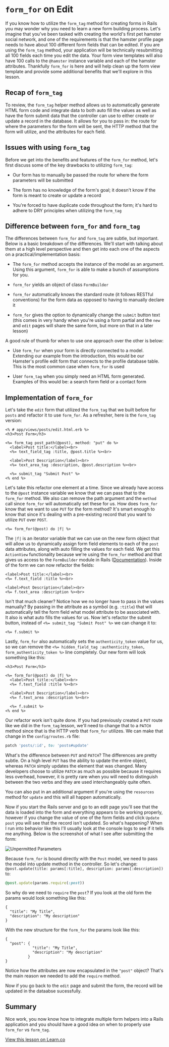 # `form_for` on Edit

If you know how to utilize the `form_tag` method for creating forms in Rails you may wonder why you need to learn a new form building process. Let's imagine that you've been tasked with creating the world's first pet hamster social network, and one of the requirements is that the hamster profile page needs to have about 100 different form fields that can be edited. If you are using the `form_tag` method, your application will be technically resubmitting all 100 fields each time you edit the data. Your form view templates will also have 100 calls to the `@hamster` instance variable and each of the hamster attributes. Thankfully `form_for` is here and will help clean up the form view template and provide some additional benefits that we'll explore in this lesson.


## Recap of `form_tag`

To review, the `form_tag` helper method allows us to automatically generate HTML form code and integrate data to both auto fill the values as well as have the form submit data that the controller can use to either create or update a record in the database. It allows for you to pass in: the route for where the parameters for the form will be sent, the HTTP method that the form will utilize, and the attributes for each field.


## Issues with using `form_tag`

Before we get into the benefits and features of the `form_for` method, let's first discuss some of the key drawbacks to utilizing `form_tag`:

* Our form has to manually be passed the route for where the form parameters will be submitted

* The form has no knowledge of the form's goal; it doesn't know if the form is meant to create or update a record

* You're forced to have duplicate code throughout the form; it's hard to adhere to DRY principles when utilizing the `form_tag`


## Difference between `form_for` and `form_tag`

The differences between `form_for` and `form_tag` are subtle, but important. Below is a basic breakdown of the differences. We'll start with talking about them at a high level perspective and then get into each one of the aspects on a practical/implementation basis:

* The `form_for` method accepts the instance of the model as an argument. Using this argument, `form_for` is able to make a bunch of assumptions for you.

* `form_for` yields an object of class `FormBuilder`

* `form_for` automatically knows the standard route (it follows RESTful conventions) for the form data as opposed to having to manually declare it

* `form_for` gives the option to dynamically change the `submit` button text (this comes in very handy when you're using a form partial and the `new` and `edit` pages will share the same form, but more on that in a later lesson)

A good rule of thumb for when to use one approach over the other is below:

* Use `form_for` when your form is directly connected to a model. Extending our example from the introduction, this would be our Hamster's profile edit form that connects to the profile database table. This is the most common case when `form_for` is used

* User `form_tag` when you simply need an HTML form generated. Examples of this would be: a search form field or a contact form


## Implementation of `form_for`

Let's take the `edit` form that utilized the `form_tag` that we built before for `posts` and refactor it to use `form_for`. As a refresher, here is the `form_tag` version:

```erb
<% # app/views/posts/edit.html.erb %>
<h3>Post Form</h3>

<%= form_tag post_path(@post), method: "put" do %>
  <label>Post title:</label><br>
  <%= text_field_tag :title, @post.title %><br>

  <label>Post Description</label><br>
  <%= text_area_tag :description, @post.description %><br>
  
  <%= submit_tag "Submit Post" %>
<% end %>
```

Let's take this refactor one element at a time. Since we already have access to the `@post` instance variable we know that we can pass that to the `form_for` method. We also can remove the path argument and the `method` call since `form_for` will automatically set these for us. How does `form_for` know that we want to use `PUT` for the form method? It's smart enough to know that since it's dealing with a pre-existing record that you want to utilize `PUT` over `POST`.

```erb
<%= form_for(@post) do |f| %>
```

The `|f|` is an iterator variable that we can use on the new form object that will allow us to dynamically assign form field elements to each of the `post` data attributes, along with auto filling the values for each field. We get this `ActionView` functionality because we're using the `form_for` method and that gives us access to the `FormBuilder` module in Rails ([Documentation](http://api.rubyonrails.org/classes/ActionView/Helpers/FormBuilder.html)). Inside of the form we can now refactor the fields:

```erb
<label>Post title:</label><br>
<%= f.text_field :title %><br>

<label>Post Description</label><br>
<%= f.text_area :description %><br>
```

Isn't that much cleaner? Notice how we no longer have to pass in the values manually? By passing in the attribute as a symbol (e.g. `:title`) that will automatically tell the form field what model attribute to be associated with. It also is what auto fills the values for us. Now let's refactor the submit button, instead of `<%= submit_tag "Submit Post" %>` we can change it to:

```erb
<%= f.submit %>
```

Lastly, `form_for` also automatically sets the `authenticity_token` value for us, so we can remove the `<%= hidden_field_tag :authenticity_token, form_authenticity_token %>` line completely. Our new form will look something like this:

```erb
<h3>Post Form</h3>

<%= form_for(@post) do |f| %>
  <label>Post title:</label><br>
  <%= f.text_field :title %><br>

  <label>Post Description</label><br>
  <%= f.text_area :description %><br>
  
  <%= f.submit %>
<% end %>
```

Our refactor work isn't quite done. If you had previously created a `PUT` route like we did in the `form_tag` lesson, we'll need to change that to a `PATCH` method since that is the HTTP verb that `form_for` utilizes. We can make that change in the `config/routes.rb` file:

```ruby
patch 'posts/:id', to: 'posts#update'
```

What's the difference between `PUT` and `PATCH`? The differences are pretty subtle. On a high level `PUT` has the ability to update the entire object, whereas `PATCH` simply updates the element that was changed. Many developers choose to utilize `PATCH` as much as possible because it requires less overhead, however, it is pretty rare when you will need to distinguish between the two verbs and they are used interchangeably quite often.

You can also put in an additional argument if you're using the `resources` method for `update` and this will all happen automatically.

Now if you start the Rails server and go to an edit page you'll see that the data is loaded into the form and everything appears to be working properly, however if you change the value of one of the form fields and click `Update post` you will see that the record isn't updated. So what's happening? When I run into behavior like this I'll usually look at the console logs to see if it tells me anything. Below is the screenshot of what I see after submitting the form:

![Unpermitted Parameters](https://s3.amazonaws.com/flatiron-bucket/readme-lessons/unpermitted_params.png)

Because `form_for` is bound directly with the `Post` model, we need to pass the model into update method in the controller. So let's change: `@post.update(title: params[:title], description: params[:description])` to:

```ruby
@post.update(params.require(:post))
```

So why do we need to `require` the `post`? If you look at the old form the params would look something like this:

```
{
  "title": "My Title",
  "description": "My description"
}
```

With the new structure for the `form_for` the params look like this:

```
{
  "post": {
            "title": "My Title",
            "description": "My description"
          }
}
```

Notice how the attributes are now encapsulated in the `"post"` object? That's the main reason we needed to add the `require` method.

Now if you go back to the `edit` page and submit the form, the record will be updated in the dataabse sucessfully.


## Summary

Nice work, you now know how to integrate multiple form helpers into a Rails application and you should have a good idea on when to properly use `form_for` vs `form_tag`.

<a href='https://learn.co/lessons/rails-form_for-on-edit-readme' data-visibility='hidden'>View this lesson on Learn.co</a>
